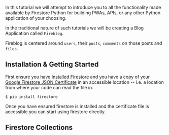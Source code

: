 
In this tutorial we will attempt to introduce you to all the functionality
made available by Firestore Python for building PWAs, APIs, or any other
Python application of your choosing.

In the traditional nature of such tutorials we will be creating a Blog Application called `Fireblog`.

Fireblog is centered around `users`, their `posts`, `comments` on those posts and `files`.

## Installation &amp; Getting Started

First ensure you have [Installed Firestore]() and you have a copy of
your [Google Firestore JSON Certificate]() in an accessible location -- i.e. a location from where your code can read the file in.

    $ pip install firestore

Once you have ensured firestore is installed and the certificate file is
accessible you can start using firestore directly.

## Firestore Collections
